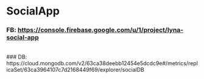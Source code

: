 # SocialApp

### FB: https://console.firebase.google.com/u/1/project/lyna-social-app
<br/> 
### DB: https://cloud.mongodb.com/v2/63ca38deebb12454e5dcdc9e#/metrics/replicaSet/63ca3964107c7d2168449f69/explorer/socialDB
